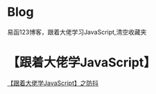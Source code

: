# Blog
易函123博客，跟着大佬学习JavaScript,清空收藏夹

# 【跟着大佬学JavaScript】
[【跟着大佬学JavaScript】之防抖](https://github.com/yihan12/Blog/issues/1)  
